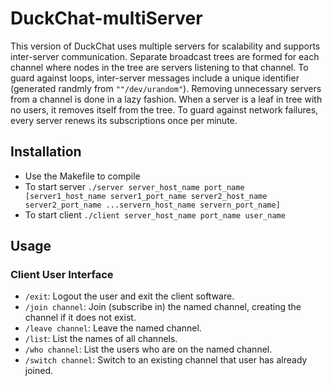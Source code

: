 # DuckChat-multiServer
This version of DuckChat uses multiple servers for scalability and supports inter-server communication. Separate broadcast trees are formed for each channel where nodes in the tree are servers listening to that channel. To guard against loops, inter-server messages include a unique identifier (generated randmly from `""/dev/urandom"`). Removing unnecessary servers from a channel is done in a lazy fashion. When a server is a leaf in tree with no users, it removes itself from the tree. To guard against network failures, every server renews its subscriptions once per minute.

## Installation
- Use the Makefile to compile
- To start server `./server server_host_name port_name [server1_host_name server1_port_name server2_host_name server2_port_name ...servern_host_name servern_port_name]`
- To start client `./client server_host_name port_name user_name`

## Usage
### Client User Interface
- `/exit`: Logout the user and exit the client software.
- `/join channel`: Join (subscribe in) the named channel, creating the channel if it does not exist.
- `/leave channel`: Leave the named channel.
- `/list`: List the names of all channels.
- `/who channel`: List the users who are on the named channel.
- `/switch channel`: Switch to an existing channel that user has already joined.